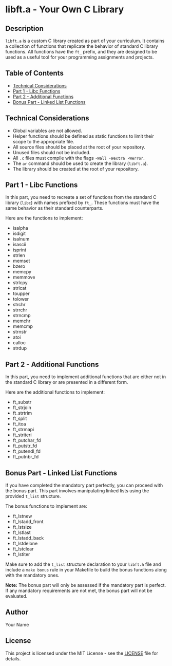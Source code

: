# libft.a - Your Own C Library

## Description
`libft.a` is a custom C library created as part of your curriculum. It contains a collection of functions that replicate the behavior of standard C library functions. All functions have the `ft_` prefix, and they are designed to be used as a useful tool for your programming assignments and projects.

## Table of Contents
- [Technical Considerations](#technical-considerations)
- [Part 1 - Libc Functions](#part-1-libc-functions)
- [Part 2 - Additional Functions](#part-2-additional-functions)
- [Bonus Part - Linked List Functions](#bonus-part-linked-list-functions)

## Technical Considerations
- Global variables are not allowed.
- Helper functions should be defined as static functions to limit their scope to the appropriate file.
- All source files should be placed at the root of your repository.
- Unused files should not be included.
- All `.c` files must compile with the flags `-Wall -Wextra -Werror`.
- The `ar` command should be used to create the library (`libft.a`).
- The library should be created at the root of your repository.

## Part 1 - Libc Functions
In this part, you need to recreate a set of functions from the standard C library (`libc`) with names prefixed by `ft_`. These functions must have the same behavior as their standard counterparts.

Here are the functions to implement:
- isalpha
- isdigit
- isalnum
- isascii
- isprint
- strlen
- memset
- bzero
- memcpy
- memmove
- strlcpy
- strlcat
- toupper
- tolower
- strchr
- strrchr
- strncmp
- memchr
- memcmp
- strnstr
- atoi
- calloc
- strdup

## Part 2 - Additional Functions
In this part, you need to implement additional functions that are either not in the standard C library or are presented in a different form.

Here are the additional functions to implement:
- ft_substr
- ft_strjoin
- ft_strtrim
- ft_split
- ft_itoa
- ft_strmapi
- ft_striteri
- ft_putchar_fd
- ft_putstr_fd
- ft_putendl_fd
- ft_putnbr_fd

## Bonus Part - Linked List Functions
If you have completed the mandatory part perfectly, you can proceed with the bonus part. This part involves manipulating linked lists using the provided `t_list` structure.

The bonus functions to implement are:
- ft_lstnew
- ft_lstadd_front
- ft_lstsize
- ft_lstlast
- ft_lstadd_back
- ft_lstdelone
- ft_lstclear
- ft_lstiter

Make sure to add the `t_list` structure declaration to your `libft.h` file and include a `make bonus` rule in your Makefile to build the bonus functions along with the mandatory ones.

**Note:** The bonus part will only be assessed if the mandatory part is perfect. If any mandatory requirements are not met, the bonus part will not be evaluated.

## Author
Your Name

## License
This project is licensed under the MIT License - see the [LICENSE](LICENSE) file for details.
